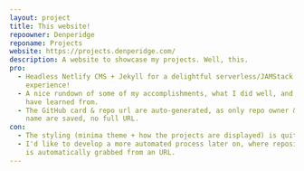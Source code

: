 ```yaml
---
layout: project
title: This website!
repoowner: Denperidge
reponame: Projects
website: https://projects.denperidge.com/
description: A website to showcase my projects. Well, this.
pro:
  - Headless Netlify CMS + Jekyll for a delightful serverless/JAMStack
    experience!
  - A nice rundown of some of my accomplishments, what I did well, and what I
    have learned from.
  - The GitHub card & repo url are auto-generated, as only repo owner & repo
    name are saved, no full URL.
con:
  - The styling (minima theme + how the projects are displayed) is quite basic.
  - I'd like to develop a more automated process later on, where repository info
    is automatically grabbed from an URL.
---
```

